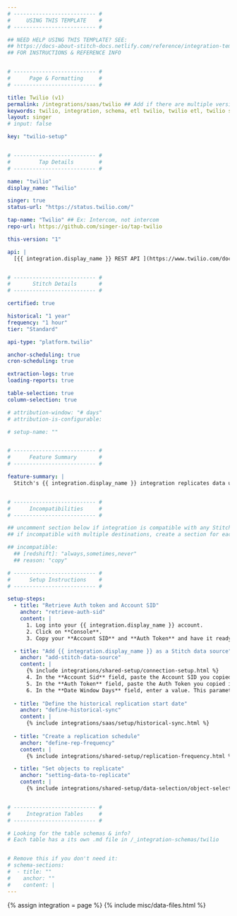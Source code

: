 ```yaml
---
# -------------------------- #
#     USING THIS TEMPLATE    #
# -------------------------- #

## NEED HELP USING THIS TEMPLATE? SEE:
## https://docs-about-stitch-docs.netlify.com/reference/integration-templates/saas/
## FOR INSTRUCTIONS & REFERENCE INFO


# -------------------------- #
#      Page & Formatting     #
# -------------------------- #

title: Twilio (v1)
permalink: /integrations/saas/twilio ## Add if there are multiple versions: /vVERSION
keywords: twilio, integration, schema, etl twilio, twilio etl, twilio schema
layout: singer
# input: false

key: "twilio-setup"


# -------------------------- #
#         Tap Details        #
# -------------------------- #

name: "twilio"
display_name: "Twilio"

singer: true
status-url: "https://status.twilio.com/"

tap-name: "Twilio" ## Ex: Intercom, not intercom
repo-url: https://github.com/singer-io/tap-twilio

this-version: "1"

api: |
  [{{ integration.display_name }} REST API ](https://www.twilio.com/docs/usage/api){:target="new"}


# -------------------------- #
#       Stitch Details       #
# -------------------------- #

certified: true 

historical: "1 year"
frequency: "1 hour"
tier: "Standard"

api-type: "platform.twilio"

anchor-scheduling: true
cron-scheduling: true

extraction-logs: true
loading-reports: true

table-selection: true
column-selection: true

# attribution-window: "# days"
# attribution-is-configurable: 

# setup-name: ""


# -------------------------- #
#      Feature Summary       #
# -------------------------- #

feature-summary: |
  Stitch's {{ integration.display_name }} integration replicates data using the {{ integration.api | flatify | strip }}. Refer to the [Schema](#schema) section for a list of objects available for replication.


# -------------------------- #
#      Incompatibilities     #
# -------------------------- #

## uncomment section below if integration is compatible with any Stitch destinations
## if incompatible with multiple destinations, create a section for each destination

## incompatible:
  ## [redshift]: "always,sometimes,never"
  ## reason: "copy" 

# -------------------------- #
#      Setup Instructions    #
# -------------------------- #

setup-steps:
  - title: "Retrieve Auth token and Account SID"
    anchor: "retrieve-auth-sid"
    content: |
      1. Log into your {{ integration.display_name }} account.
      2. Click on **Console**.
      3. Copy your **Account SID** and **Auth Token** and have it ready for the next step.

  - title: "Add {{ integration.display_name }} as a Stitch data source"
    anchor: "add-stitch-data-source"
    content: |
      {% include integrations/shared-setup/connection-setup.html %}
      4. In the **Account Sid** field, paste the Account SID you copied in [step 1](#retrieve-auth-sid).
      5. In the **Auth Token** field, paste the Auth Token you copied in [step 1](#retrieve-auth-sid).
      6. In the **Date Window Days** field, enter a value. This parameter should be set to an optimum value to improve historical sync performance. Setting this value too low will take longer to complete historical sync and setting it larger may result in request timeouts or memory overflow issues. The default value is `30`.
  
  - title: "Define the historical replication start date"
    anchor: "define-historical-sync"
    content: |
      {% include integrations/saas/setup/historical-sync.html %}
  
  - title: "Create a replication schedule"
    anchor: "define-rep-frequency"
    content: |
      {% include integrations/shared-setup/replication-frequency.html %}

  - title: "Set objects to replicate"
    anchor: "setting-data-to-replicate"
    content: |
      {% include integrations/shared-setup/data-selection/object-selection.html %}


# -------------------------- #
#     Integration Tables     #
# -------------------------- #

# Looking for the table schemas & info?
# Each table has a its own .md file in /_integration-schemas/twilio


# Remove this if you don't need it:
# schema-sections:
#  - title: ""
#    anchor: ""
#    content: |
---
```

{% assign integration = page %}
{% include misc/data-files.html %}